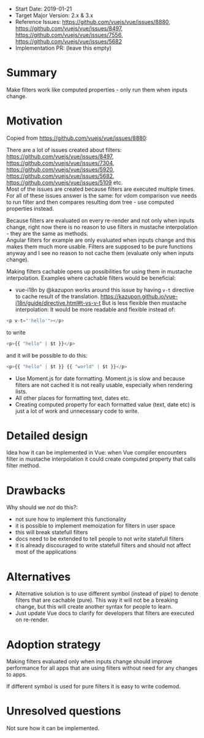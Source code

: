 - Start Date: 2019-01-21
- Target Major Version: 2.x & 3.x
- Reference Issues: https://github.com/vuejs/vue/issues/8880, https://github.com/vuejs/vue/issues/8497, https://github.com/vuejs/vue/issues/7556, https://github.com/vuejs/vue/issues/5682
- Implementation PR: (leave this empty)

# Summary

Make filters work like computed properties - only run them when inputs change.

# Motivation

Copied from https://github.com/vuejs/vue/issues/8880:

There are a lot of issues created about filters: https://github.com/vuejs/vue/issues/8497, https://github.com/vuejs/vue/issues/7304, https://github.com/vuejs/vue/issues/5920, https://github.com/vuejs/vue/issues/5682, https://github.com/vuejs/vue/issues/5109 etc.  
Most of the issues are created because filters are executed multiple times.  
For all of these issues answer is the same: for vdom comparison vue needs to run filter and then compares resulting dom tree - use computed properties instead.

Because filters are evaluated on every re-render and not only when inputs change, right now there is no reason to use filters in mustache interpolation - they are the same as methods.  
Angular filters for example are only evaluated when inputs change and this makes them much more usable.
Filters are supposed to be pure functions anyway and I see no reason to not cache them (evaluate only when inputs change).

Making filters cachable opens up possibilities for using them in mustache interpolation.
Examples where cachable filters would be beneficial:
* vue-i18n by @kazupon works around this issue by having `v-t` directive to cache result of the translation. 
https://kazupon.github.io/vue-i18n/guide/directive.html#t-vs-v-t But is less flexible then mustache interpolation:
It would be more readable and flexible instead of:
```js
<p v-t="'hello'"></p>
```
to write
```js
<p>{{ "hello" | $t }}</p>
```
and it will be possible to do this:
```js
<p>{{ "hello" | $t }} {{ "world" | $t }}</p>
```
* Use Moment.js for date formatting. Moment.js is slow and because filters are not cached it is not really usable, especially when rendering lists.
* All other places for formatting text, dates etc. 
* Creating computed property for each formatted value (text, date etc) is just a lot of work and unnecessary code to write.

# Detailed design

Idea how it can be implemented in Vue: when Vue compiler encounters filter in mustache interpolation it could create computed property that calls filter method.

# Drawbacks

Why should we *not* do this?:

- not sure how to implement this functionality
- it is possible to implement memoization for filters in user space
- this will break statefull filters
- docs need to be extended to tell people to not write statefull filters
- it is already discouraged to write statefull filters and should not affect most of the applications

# Alternatives

- Alternative solution is to use different symbol (instead of pipe) to denote filters that are cachable (pure).
This way it will not be a breaking change, but this will create another syntax for people to learn.
- Just update Vue docs to clarify for developers that filters are executed on re-render.

# Adoption strategy

Making filters evaluated only when inputs change should improve performance for all apps that are using filters without need for any changes to apps.

If different symbol is used for pure filters it is easy to write codemod.

# Unresolved questions

Not sure how it can be implemented.

